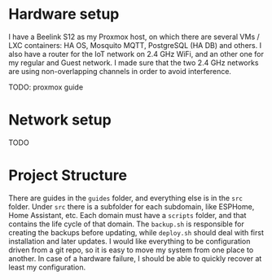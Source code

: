 # Hardware setup

I have a Beelink S12 as my Proxmox host, on which there are several VMs / LXC containers: HA OS, Mosquito MQTT, PostgreSQL (HA DB) and others. I also have a router for the IoT network on 2.4 GHz WiFi, and an other one for my regular and Guest network. I made sure that the two 2.4 GHz networks are using non-overlapping channels in order to avoid interference.

TODO: proxmox guide

# Network setup

TODO

# Project Structure

There are guides in the `guides` folder, and everything else is in the `src` folder. Under `src` there is a subfolder for each subdomain, like ESPHome, Home Assistant, etc. Each domain must have a `scripts` folder, and that contains the life cycle of that domain. The `backup.sh` is responsible for creating the backups before updating, while `deploy.sh` should deal with first installation and later updates. I would like everything to be configuration driven from a git repo, so it is easy to move my system from one place to another. In case of a hardware failure, I should be able to quickly recover at least my configuration.
